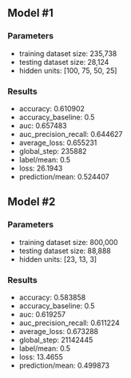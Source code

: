 ## Model #1

### Parameters
* training dataset size: 235,738
* testing dataset size: 28,124
* hidden units: [100, 75, 50, 25]

### Results
* accuracy: 0.610902
* accuracy_baseline: 0.5
* auc: 0.657483
* auc_precision_recall: 0.644627
* average_loss: 0.655231
* global_step: 235882
* label/mean: 0.5
* loss: 26.1943
* prediction/mean: 0.524407


## Model #2

### Parameters
* training dataset size: 800,000
* testing dataset size: 88,888
* hidden units: [23, 13, 3]

### Results
* accuracy: 0.583858
* accuracy_baseline: 0.5
* auc: 0.619257
* auc_precision_recall: 0.611224
* average_loss: 0.673288
* global_step: 21142445
* label/mean: 0.5
* loss: 13.4655
* prediction/mean: 0.499873
